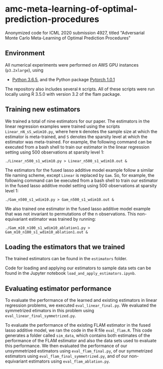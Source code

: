 # amc-meta-learning-of-optimal-prediction-procedures

Anonymized code for ICML 2020 submission 4927, titled "Adversarial Monte Carlo Meta-Learning of Optimal Prediction Procedures"

## Environment
All numerical experiments were performed on AWS GPU instances (`p3.2xlarge`), using
- [Python 3.6.5](https://www.python.org/downloads/release/python-365/), and the Python package [Pytorch 1.0.1](pytorch.org/get-started/previous-versions/)

The repository also includes several `R` scripts. All of these scripts were run locally using R 3.5.0 with version 3.2 of the flam package.

## Training new estimators

We trained a total of nine estimators for our paper. The estimators in the linear regression examples were trained using the scripts `Linear_nN_sS_wdim10.py`, where here `N` denotes the sample size at which the estimator is meta-trained, and `S` denotes the sparsity level at which the estimator was meta-trained. For example, the following command can be executed from a bash shell to train our estimator in the linear regression setting using 500 observations at sparsity level 1:

```
./Linear_n500_s1_wdim10.py > Linear_n500_s1_wdim10.out &
```

The estimators for the fused lasso additive model example follow a similar file naming scheme, except `Linear` is replaced by `Gam`. So, for example, the following command can be executed from a bash shell to train our estimator in the fused lasso additive model setting using 500 observations at sparsity level 1:
```
./Gam_n500_s1_wdim10.py > Gam_n500_s1_wdim10.out &
```

We also trained one estimator in the fused lasso additive model example that was not invariant to permutations of the n observations. This non-equivariant estimator was trained by running:
```
./Gam_m10_n100_s1_wdim10_ablation1.py > Gam_m10_n100_s1_wdim10_ablation1.out &
```

## Loading the estimators that we trained

The trained estimators can be found in the `estimators` folder.

Code for loading and applying our estimators to sample data sets can be found in the Jupyter notebook `load_and_apply_estimators.ipynb`.

## Evaluating estimator performance

To evaluate the performance of the learned and existing estimators in linear regression problems, we executed `eval_linear_final.py`. We evaluated the symmetrized etimators in this problem using `eval_linear_final_symmetrized.py`.

To evaluate the performance of the existing FLAM estimator in the fused lasso additive model, we ran the code in the R file `eval_flam.R`. This code generates a folder called `sim_data`, which contains both estimates of the performance of the FLAM estimator and also the data sets used to evaluate this performance. We then evaluated the performance of our unsymmetrized estimators using `eval_flam_final.py`, of our symmetrized estimators using `eval_flam_final_symmetrized.py`, and of our non-equivariant estimators using `eval_flam_ablation.py`.
